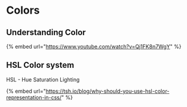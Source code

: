 # Colors

## Understanding Color

{% embed url="https://www.youtube.com/watch?v=Qj1FK8n7WgY" %}

## HSL Color system

HSL - Hue Saturation Lighting 

{% embed url="https://tsh.io/blog/why-should-you-use-hsl-color-representation-in-css/" %}



